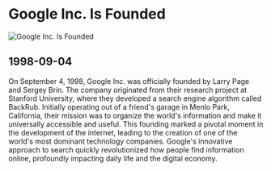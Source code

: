 # Google Inc. Is Founded

![Google Inc. Is Founded](https://upload.wikimedia.org/wikipedia/commons/3/32/Googleplex_HQ_%28cropped%29.jpg)

## 1998-09-04

On September 4, 1998, Google Inc. was officially founded by Larry Page and Sergey Brin. The company originated from their research project at Stanford University, where they developed a search engine algorithm called BackRub. Initially operating out of a friend's garage in Menlo Park, California, their mission was to organize the world's information and make it universally accessible and useful. This founding marked a pivotal moment in the development of the internet, leading to the creation of one of the world's most dominant technology companies. Google's innovative approach to search quickly revolutionized how people find information online, profoundly impacting daily life and the digital economy.